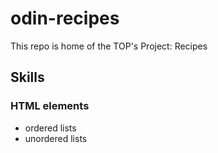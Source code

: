 # odin-recipes

This repo is home of the TOP's Project: Recipes

## Skills

### HTML elements

- ordered lists
- unordered lists
